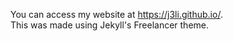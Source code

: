 You can access my website at https://j3li.github.io/.  
This was made using Jekyll's Freelancer theme.
